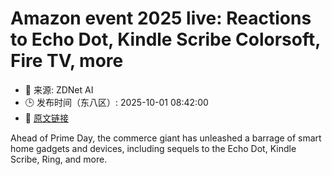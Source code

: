 # Amazon event 2025 live: Reactions to Echo Dot, Kindle Scribe Colorsoft, Fire TV, more
- 📅 来源: ZDNet AI
- 🕒 发布时间（东八区）: 2025-10-01 08:42:00
- 🔗 [原文链接](https://www.zdnet.com/article/amazon-event-2025-live-reactions-to-echo-dot-kindle-scribe-colorsoft-fire-tv-more/)

Ahead of Prime Day, the commerce giant has unleashed a barrage of smart home gadgets and devices, including sequels to the Echo Dot, Kindle Scribe, Ring, and more.